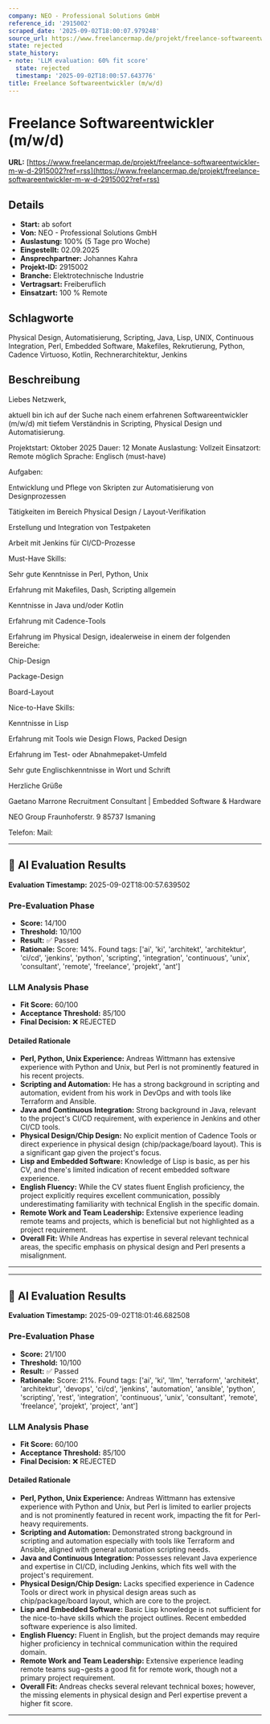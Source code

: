 ```yaml
---
company: NEO - Professional Solutions GmbH
reference_id: '2915002'
scraped_date: '2025-09-02T18:00:07.979248'
source_url: https://www.freelancermap.de/projekt/freelance-softwareentwickler-m-w-d-2915002?ref=rss
state: rejected
state_history:
- note: 'LLM evaluation: 60% fit score'
  state: rejected
  timestamp: '2025-09-02T18:00:57.643776'
title: Freelance Softwareentwickler (m/w/d)
---
```



# Freelance Softwareentwickler (m/w/d)
**URL:** [https://www.freelancermap.de/projekt/freelance-softwareentwickler-m-w-d-2915002?ref=rss](https://www.freelancermap.de/projekt/freelance-softwareentwickler-m-w-d-2915002?ref=rss)
## Details
- **Start:** ab sofort
- **Von:** NEO - Professional Solutions GmbH
- **Auslastung:** 100% (5 Tage pro Woche)
- **Eingestellt:** 02.09.2025
- **Ansprechpartner:** Johannes Kahra
- **Projekt-ID:** 2915002
- **Branche:** Elektrotechnische Industrie
- **Vertragsart:** Freiberuflich
- **Einsatzart:** 100
                                                % Remote

## Schlagworte
Physical Design, Automatisierung, Scripting, Java, Lisp, UNIX, Continuous Integration, Perl, Embedded Software, Makefiles, Rekrutierung, Python, Cadence Virtuoso, Kotlin, Rechnerarchitektur, Jenkins

## Beschreibung
Liebes Netzwerk,

aktuell bin ich auf der Suche nach einem erfahrenen Softwareentwickler (m/w/d) mit tiefem Verständnis in Scripting, Physical Design und Automatisierung.

Projektstart: Oktober 2025
Dauer: 12 Monate
Auslastung: Vollzeit
Einsatzort: Remote möglich
Sprache: Englisch (must-have)

Aufgaben:

Entwicklung und Pflege von Skripten zur Automatisierung von Designprozessen

Tätigkeiten im Bereich Physical Design / Layout-Verifikation

Erstellung und Integration von Testpaketen

Arbeit mit Jenkins für CI/CD-Prozesse

Must-Have Skills:

Sehr gute Kenntnisse in Perl, Python, Unix

Erfahrung mit Makefiles, Dash, Scripting allgemein

Kenntnisse in Java und/oder Kotlin

Erfahrung mit Cadence-Tools

Erfahrung im Physical Design, idealerweise in einem der folgenden Bereiche:

Chip-Design

Package-Design

Board-Layout

Nice-to-Have Skills:

Kenntnisse in Lisp

Erfahrung mit Tools wie Design Flows, Packed Design

Erfahrung im Test- oder Abnahmepaket-Umfeld

Sehr gute Englischkenntnisse in Wort und Schrift

Herzliche Grüße

Gaetano Marrone
Recruitment Consultant | Embedded Software & Hardware

NEO Group
Fraunhoferstr. 9
85737 Ismaning

Telefon:
Mail:

---

## 🤖 AI Evaluation Results

**Evaluation Timestamp:** 2025-09-02T18:00:57.639502

### Pre-Evaluation Phase
- **Score:** 14/100
- **Threshold:** 10/100
- **Result:** ✅ Passed
- **Rationale:** Score: 14%. Found tags: ['ai', 'ki', 'architekt', 'architektur', 'ci/cd', 'jenkins', 'python', 'scripting', 'integration', 'continuous', 'unix', 'consultant', 'remote', 'freelance', 'projekt', 'ant']

### LLM Analysis Phase
- **Fit Score:** 60/100
- **Acceptance Threshold:** 85/100
- **Final Decision:** ❌ REJECTED

#### Detailed Rationale
- **Perl, Python, Unix Experience:** Andreas Wittmann has extensive experience with Python and Unix, but Perl is not prominently featured in his recent projects. 
- **Scripting and Automation:** He has a strong background in scripting and automation, evident from his work in DevOps and with tools like Terraform and Ansible. 
- **Java and Continuous Integration:** Strong background in Java, relevant to the project's CI/CD requirement, with experience in Jenkins and other CI/CD tools. 
- **Physical Design/Chip Design:** No explicit mention of Cadence Tools or direct experience in physical design (chip/package/board layout). This is a significant gap given the project's focus. 
- **Lisp and Embedded Software:** Knowledge of Lisp is basic, as per his CV, and there's limited indication of recent embedded software experience. 
- **English Fluency:** While the CV states fluent English proficiency, the project explicitly requires excellent communication, possibly underestimating familiarity with technical English in the specific domain. 
- **Remote Work and Team Leadership:** Extensive experience leading remote teams and projects, which is beneficial but not highlighted as a project requirement. 
- **Overall Fit:** While Andreas has expertise in several relevant technical areas, the specific emphasis on physical design and Perl presents a misalignment.

---


---

## 🤖 AI Evaluation Results

**Evaluation Timestamp:** 2025-09-02T18:01:46.682508

### Pre-Evaluation Phase
- **Score:** 21/100
- **Threshold:** 10/100
- **Result:** ✅ Passed
- **Rationale:** Score: 21%. Found tags: ['ai', 'ki', 'llm', 'terraform', 'architekt', 'architektur', 'devops', 'ci/cd', 'jenkins', 'automation', 'ansible', 'python', 'scripting', 'rest', 'integration', 'continuous', 'unix', 'consultant', 'remote', 'freelance', 'projekt', 'project', 'ant']

### LLM Analysis Phase
- **Fit Score:** 60/100
- **Acceptance Threshold:** 85/100
- **Final Decision:** ❌ REJECTED

#### Detailed Rationale
- **Perl, Python, Unix Experience:** Andreas Wittmann has extensive experience with Python and Unix, but Perl is limited to earlier projects and is not prominently featured in recent work, impacting the fit for Perl-heavy requirements.
- **Scripting and Automation:** Demonstrated strong background in scripting and automation especially with tools like Terraform and Ansible, aligned with general automation scripting needs.
- **Java and Continuous Integration:** Possesses relevant Java experience and expertise in CI/CD, including Jenkins, which fits well with the project's requirement.
- **Physical Design/Chip Design:** Lacks specified experience in Cadence Tools or direct work in physical design areas such as chip/package/board layout, which are core to the project.
- **Lisp and Embedded Software:** Basic Lisp knowledge is not sufficient for the nice-to-have skills which the project outlines. Recent embedded software experience is also limited.
- **English Fluency:** Fluent in English, but the project demands may require higher proficiency in technical communication within the required domain.
- **Remote Work and Team Leadership:** Extensive experience leading remote teams sug¬gests a good fit for remote work, though not a primary project requirement.
- **Overall Fit:** Andreas checks several relevant technical boxes; however, the missing elements in physical design and Perl expertise prevent a higher fit score.

---
